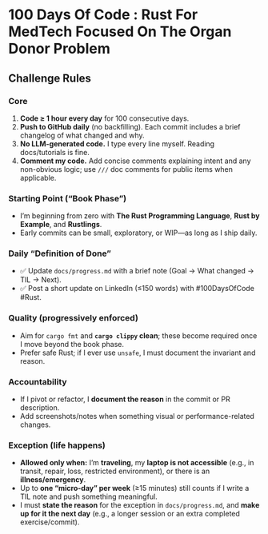 # 100 Days Of Code : Rust For MedTech Focused On The Organ Donor Problem

## Challenge Rules

### Core
1. **Code ≥ 1 hour every day** for 100 consecutive days.
2. **Push to GitHub daily** (no backfilling). Each commit includes a brief changelog of what changed and why.
3. **No LLM-generated code.** I type every line myself. Reading docs/tutorials is fine.
4. **Comment my code.** Add concise comments explaining intent and any non-obvious logic; use `///` doc comments for public items when applicable.

### Starting Point (“Book Phase”)
- I’m beginning from zero with **The Rust Programming Language**, **Rust by Example**, and **Rustlings**.
- Early commits can be small, exploratory, or WIP—as long as I ship daily.

### Daily “Definition of Done”
- ✅ Update `docs/progress.md` with a brief note (Goal → What changed → TIL → Next).
- ✅ Post a short update on LinkedIn (≤150 words) with #100DaysOfCode #Rust.

### Quality (progressively enforced)
- Aim for `cargo fmt` and **`cargo clippy` clean**; these become required once I move beyond the book phase.
- Prefer safe Rust; if I ever use `unsafe`, I must document the invariant and reason.

### Accountability
- If I pivot or refactor, I **document the reason** in the commit or PR description.
- Add screenshots/notes when something visual or performance-related changes.

### Exception (life happens)
- **Allowed only when:** I’m **traveling**, my **laptop is not accessible** (e.g., in transit, repair, loss, restricted environment), or there is an **illness/emergency**.
- Up to **one “micro-day” per week** (≥15 minutes) still counts if I write a TIL note and push something meaningful.
- I must **state the reason** for the exception in `docs/progress.md`, and **make up for it the next day** (e.g., a longer session or an extra completed exercise/commit).
